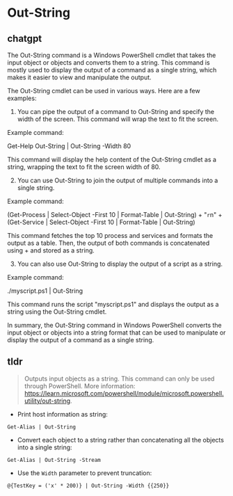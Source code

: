 # Out-String 
## chatgpt 
The Out-String command is a Windows PowerShell cmdlet that takes the input object or objects and converts them to a string. This command is mostly used to display the output of a command as a single string, which makes it easier to view and manipulate the output.

The Out-String cmdlet can be used in various ways. Here are a few examples:

1. You can pipe the output of a command to Out-String and specify the width of the screen. This command will wrap the text to fit the screen.

Example command: 

Get-Help Out-String | Out-String -Width 80

This command will display the help content of the Out-String cmdlet as a string, wrapping the text to fit the screen width of 80.

2. You can use Out-String to join the output of multiple commands into a single string.

Example command:

(Get-Process | Select-Object -First 10 | Format-Table | Out-String) + "`r`n" + (Get-Service | Select-Object -First 10 | Format-Table | Out-String)

This command fetches the top 10 process and services and formats the output as a table. Then, the output of both commands is concatenated using + and stored as a string.

3. You can also use Out-String to display the output of a script as a string.

Example command:

./myscript.ps1 | Out-String

This command runs the script "myscript.ps1" and displays the output as a string using the Out-String cmdlet.

In summary, the Out-String command in Windows PowerShell converts the input object or objects into a string format that can be used to manipulate or display the output of a command as a single string. 

## tldr 
 
> Outputs input objects as a string.
> This command can only be used through PowerShell.
> More information: <https://learn.microsoft.com/powershell/module/microsoft.powershell.utility/out-string>.

- Print host information as string:

`Get-Alias | Out-String`

- Convert each object to a string rather than concatenating all the objects into a single string:

`Get-Alias | Out-String -Stream`

- Use the `Width` parameter to prevent truncation:

`@{TestKey = ('x' * 200)} | Out-String -Width {{250}}`
